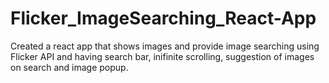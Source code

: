 # Flicker_ImageSearching_React-App
Created a react app that shows images and provide image searching using Flicker API and having search bar, inifinite scrolling, suggestion of images on search and image popup.
